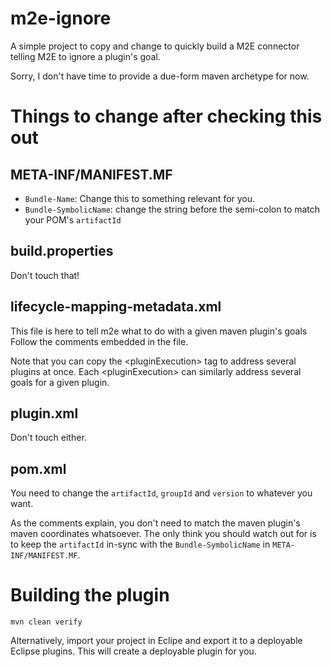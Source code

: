 m2e-ignore
==========

A simple project to copy and change to quickly build a M2E connector telling M2E to ignore a plugin's goal.

Sorry, I don't have time to provide a due-form maven archetype for now.

Things to change after checking this out
========================================

META-INF/MANIFEST.MF
--------------------

-  <code>Bundle-Name</code>: Change this to something relevant for you.
-  <code>Bundle-SymbolicName</code>: change the string before the semi-colon to match your POM's <code>artifactId</code>

build.properties
----------------

Don't touch that!


lifecycle-mapping-metadata.xml
------------------------------

This file is here to tell m2e what to do with a given maven plugin's goals
Follow the comments embedded in the file.

Note that you can copy the &lt;pluginExecution&gt; tag to address several plugins at once.
Each &lt;pluginExecution&gt; can similarly address several goals for a given plugin.

plugin.xml
----------

Don't touch either.

pom.xml
-------

You need to change the <code>artifactId</code>, <code>groupId</code> and <code>version</code> to whatever you want.

As the comments explain, you don't need to match the maven plugin's maven coordinates whatsoever.
The only think you should watch out for is to keep the <code>artifactId</code> in-sync with the <code>Bundle-SymbolicName</code> in <code>META-INF/MANIFEST.MF</code>.

Building the plugin
===================

  <code>mvn clean verify</code>

Alternatively, import your project in Eclipe and export it to a deployable Eclipse plugins.
This will create a deployable plugin for you.

